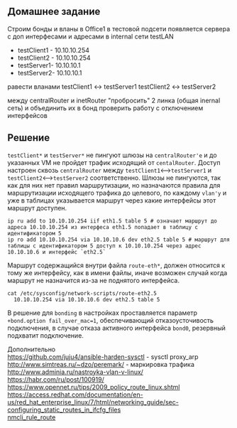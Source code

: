 ## Домашнее задание  
Строим бонды и вланы
в Office1 в тестовой подсети появляется сервера с доп интерфесами и адресами
в internal сети testLAN
- testClient1 - 10.10.10.254
- testClient2 - 10.10.10.254
- testServer1- 10.10.10.1
- testServer2- 10.10.10.1

равести вланами
testClient1 <-> testServer1
testClient2 <-> testServer2

между centralRouter и inetRouter
"пробросить" 2 линка (общая inernal сеть) и объединить их в бонд
проверить работу c отключением интерфейсов

## Решение  
`testClient*` и `testServer*` не пингуют шлюзы на `centralRouter'e` и до указанных VM не пройдет трафик исходящий от `centalRouter`. Доступ настроен сквозь `centralRouter` между `testClient1`<-->`testServer1` и `testClient2`<-->`testServer2` соответственно. Шлюзы не пингуются, так как для них нет правил маршрутизации, но назначаются правила для маршрутизации исходящего трафика до целевого, по каждому `vlan'у` и уже в таблицах указывается маршрут через какие интерфейсы этот маршрут доступен.  
```
ip ru add to 10.10.10.254 iif eth1.5 table 5 # означает маршрут до адреса 10.10.10.254 из интерфеса eth1.5 попадает в таблицу с идентификатором 5
ip ro add 10.10.10.254 via 10.10.10.6 dev eth2.5 table 5 # маршрут для таблицы с идентификатором 5 доступ к 10.10.10.254 через адрес 10.10.10.6 и интерфейс `eth2.5`
```

Маршрут содержащийся внутри файла `route-eth*`, должен относится к тому же интерфейсу, как в имени файлы, иначе возможен случай когда маршрут не назначится из-за не поднятого интерфейса.   
```
cat /etc/sysconfig/network-scripts/route-eth2.5
  10.10.10.254 via 10.10.10.6 dev eth2.5 table 5
```

В решение для `bonding` в настройках проставляется параметр `+bond.option fail_over_mac=1`, обеспечивающий отказоусточивость подключения, в случае отказа активного интерфейса `bond0`, резервный подхватит подключение.  


Дополнительно  
https://github.com/juju4/ansible-harden-sysctl - sysctl proxy_arp  
http://www.simtreas.ru/~dzo/peremark/ - маркировка трафика  
http://www.adminia.ru/nastroyka-vlan-v-linux/  
https://habr.com/ru/post/100919/  
https://www.opennet.ru/tips/2009_policy_route_linux.shtml  
https://access.redhat.com/documentation/en-us/red_hat_enterprise_linux/7/html/networking_guide/sec-configuring_static_routes_in_ifcfg_files  
[nmcli_rule_route](http://devemmeff.blogspot.com/2016/02/howto-policy-based-routing-using.html)  
